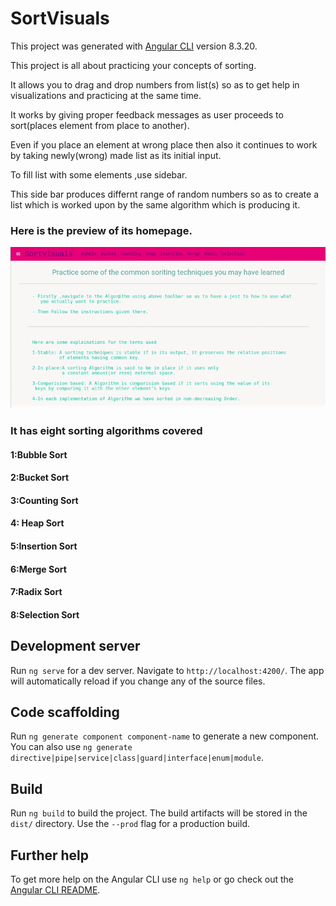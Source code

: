 # SortVisuals
This project was generated with [Angular CLI](https://github.com/angular/angular-cli) version 8.3.20.

This project is all about practicing your concepts of sorting.     

It allows you to drag and drop numbers from list(s) so as to get help in visualizations and practicing at the
same time.  

It works by giving proper feedback messages as user proceeds to sort(places element from place to another).  

Even if you place an element at wrong place then also it continues to work by taking newly(wrong) made list as its initial input.  

To fill list with some elements ,use sidebar.

This side bar produces differnt range of random numbers so as to create a list which is worked upon by the same algorithm which is producing it.  


### Here is the preview of its homepage.


 ![alt-text](https://github.com/RishabhSharma333/SortVisuals/blob/master/sortgifs/welcome.gif)

 ### It has eight sorting algorithms covered   
     
 #### 1:Bubble Sort  
 #### 2:Bucket Sort  
 #### 3:Counting Sort  
 #### 4: Heap Sort
 #### 5:Insertion Sort  
 #### 6:Merge Sort  
 #### 7:Radix Sort  
 #### 8:Selection Sort  
  




## Development server

Run `ng serve` for a dev server. Navigate to `http://localhost:4200/`. The app will automatically reload if you change any of the source files.

## Code scaffolding

Run `ng generate component component-name` to generate a new component. You can also use `ng generate directive|pipe|service|class|guard|interface|enum|module`.

## Build

Run `ng build` to build the project. The build artifacts will be stored in the `dist/` directory. Use the `--prod` flag for a production build.

## Further help

To get more help on the Angular CLI use `ng help` or go check out the [Angular CLI README](https://github.com/angular/angular-cli/blob/master/README.md).

